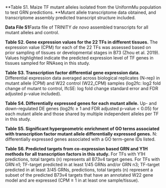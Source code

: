 **Table S1. Maize TF mutant alleles isolated from the UniformMu population to test GRN predictions. **Mutant allele transcriptome data obtained, and transcriptome assembly predicted transcript structure included.

**Data File S1**Fasta file of TRINITY *de novo* assembled transcripts for all mutant alleles and control. 

**Table S2. Gene expression values for the 22 TFs in different tissues.** The expression value (CPM) for each of the 22 TFs was assessed based on prior sampling of tissues or developmental stages in B73 (Zhou et al. 2019). Values highlighted indicate the predicted expression level of TF genes in tissues sampled for RNAseq in this study.

**Table S3. Transcription factor differential gene expression data.** Differential expression data averaged across biological replicates (N-rep) in mutant allele (CPM) and W22 control (W22_CPM) samples (log2fc: log2 fold change of mutant to control, lfcSE: log fold change standard error and FDR adjusted p-value included). 


**Table S4. Differentially expressed genes for each mutant allele.** Up- and down-regulated DE genes (log2fc ≥ 1 and FDR adjusted p-value < 0.05) for each mutant allele and those shared by multiple independent alleles per TF in this study.

**Table S5. Significant hypergeometric enrichment of GO terms associated with transcription factor mutant allele differentially expressed genes.** N: differentially expressed genes associated with a GO term-gene IDs listed.

**Table S6. Predicted targets from co-expression based GRN and Y1H methods for all transcription factors in this study.** For TFs with Y1H predictions, total targets (n) represents all B73v4 target genes. For TFs with GRN n1; TF-target predicted in at least 1/45 GRNs and/or GRN n3; TF-target predicted in at least 3/45 GRNs,  predictions, total targets (n) represent a subset of the predicted B73v4 targets that have an annotated W22 gene model and are expressed (CPM ≥ 1 in at least one sample/tissue). 